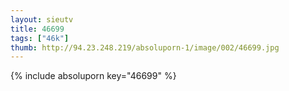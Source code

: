 ```yaml
--- 
layout: sieutv
title: 46699
tags: ["46k"]
thumb: http://94.23.248.219/absoluporn-1/image/002/46699.jpg
---
```

{% include absoluporn key="46699" %} 
